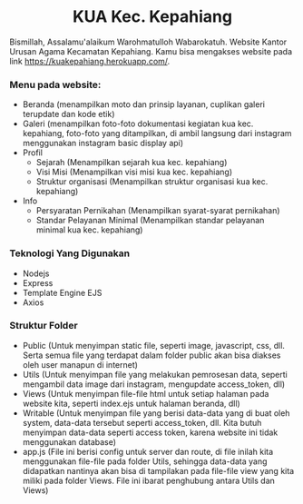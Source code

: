<h1 align="center">KUA Kec. Kepahiang</h1>

Bismillah, Assalamu'alaikum Warohmatulloh Wabarokatuh. Website Kantor Urusan Agama Kecamatan Kepahiang. Kamu bisa mengakses website pada link https://kuakepahiang.herokuapp.com/.

### Menu pada website:
- Beranda (menampilkan moto dan prinsip layanan, cuplikan galeri terupdate dan kode etik)
- Galeri (menampilkan foto-foto dokumentasi kegiatan kua kec. kepahiang, foto-foto yang ditampilkan, di ambil langsung dari instagram menggunakan instagram basic display api)
- Profil
  - Sejarah (Menampilkan sejarah kua kec. kepahiang)
  - Visi Misi (Menampilkan visi misi kua kec. kepahiang)
  - Struktur organisasi (Menampilkan struktur organisasi kua kec. kepahiang)
- Info
  - Persyaratan Pernikahan (Menampilkan syarat-syarat pernikahan)
  - Standar Pelayanan Minimal (Menampilkan standar pelayanan minimal kua kec. kepahiang)

### Teknologi Yang Digunakan
- Nodejs
- Express
- Template Engine EJS
- Axios

### Struktur Folder
- Public (Untuk menyimpan static file, seperti image, javascript, css, dll. Serta semua file yang terdapat dalam folder public akan bisa diakses oleh user manapun di internet)
- Utils (Untuk menyimpan file yang melakukan pemrosesan data, seperti mengambil data image dari instagram, mengupdate access_token, dll)
- Views (Untuk menyimpan file-file html untuk setiap halaman pada website kita, seperti index.ejs untuk halaman beranda, dll)
- Writable (Untuk menyimpan file yang berisi data-data yang di buat oleh system, data-data tersebut seperti access_token, dll. Kita butuh menyimpan data-data seperti access token, karena website ini tidak menggunakan database)
- app.js (File ini berisi config untuk server dan route, di file inilah kita menggunakan file-file pada folder Utils, sehingga data-data yang didapatkan nantinya akan bisa di tampilakan pada file-file view yang kita miliki pada folder Views. File ini ibarat penghubung antara Utils dan Views)
